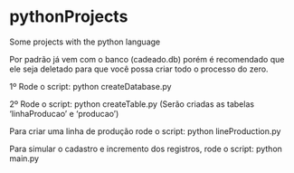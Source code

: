 # pythonProjects
Some projects with the python language 

Por padrão já vem com o banco (cadeado.db) porém é recomendado que ele seja deletado para que você possa criar todo o processo do zero. <br>

1º Rode o script: python createDatabase.py <br>

2º Rode o script: python createTable.py (Serão criadas as tabelas ‘linhaProducao’ e ‘producao’) <br>

Para criar uma linha de produção rode o script: python lineProduction.py <br>

Para simular o cadastro e incremento dos registros, rode o script: python main.py <br>
